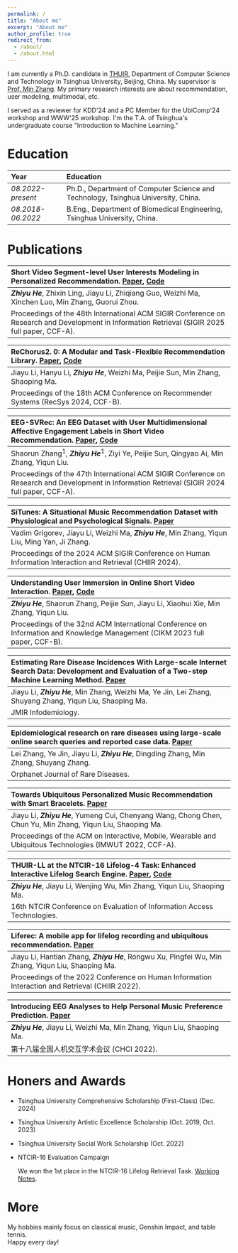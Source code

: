 ```yaml
---
permalink: /
title: "About me"
excerpt: "About me"
author_profile: true
redirect_from: 
  - /about/
  - /about.html
---
```


I am currently a Ph.D. candidate in [THUIR](http://ai.thuir.cn/), Department of Computer Science and Technology in Tsinghua University, Beijing, China. My supervisor is [Prof. Min Zhang](http://www.thuir.cn/group/~mzhang/). My primary research interests are about recommendation, user modeling, multimodal, etc.

I served as a reviewer for KDD'24 and a PC Member for the UbiComp'24 workshop and WWW'25 workshop. I'm the T.A. of Tsinghua's undergraduate course "Introduction to Machine Learning."

Education
======

| Year | Education |
| :------ | :------ | 
| *08.2022-present* | Ph.D., Department of Computer Science and Technology, Tsinghua University, China. |
| *08.2018-06.2022* | B.Eng., Department of Biomedical Engineering, Tsinghua University, China. |

Publications
======

| **Short Video Segment-level User Interests Modeling in Personalized Recommendation.** [Paper](https://dl.acm.org/doi/abs/10.1145/3726302.3730083), [Code](https://github.com/hezy18/SegMMInterest)|   
| :------ |   
| ***Zhiyu He***, Zhixin Ling, Jiayu Li, Zhiqiang Guo, Weizhi Ma, Xinchen Luo, Min Zhang, Guorui Zhou. |  
| Proceedings of the 48th International ACM SIGIR Conference on Research and Development in Information Retrieval (SIGIR 2025 full paper, CCF-A). |

| **ReChorus2. 0: A Modular and Task-Flexible Recommendation Library.** [Paper](https://arxiv.org/abs/2405.18058), [Code](https://github.com/THUwangcy/ReChorus)|   
| :------ |   
| Jiayu Li, Hanyu Li, ***Zhiyu He***, Weizhi Ma, Peijie Sun, Min Zhang, Shaoping Ma. |  
| Proceedings of the 18th ACM Conference on Recommender Systems (RecSys 2024, CCF-B). |

| **EEG-SVRec: An EEG Dataset with User Multidimensional Affective Engagement Labels in Short Video Recommendation.** [Paper](https://dl.acm.org/doi/abs/10.1145/3626772.3657890), [Code](https://github.com/hezy18/EEG-SVRec)|   
| :------ |   
| Shaorun Zhang<sup>1</sup>, ***Zhiyu He***<sup>1</sup>, Ziyi Ye, Peijie Sun, Qingyao Ai, Min Zhang, Yiqun Liu. |  
| Proceedings of the 47th International ACM SIGIR Conference on Research and Development in Information Retrieval (SIGIR 2024 full paper, CCF-A). |

| **SiTunes: A Situational Music Recommendation Dataset with Physiological and Psychological Signals.** [Paper](https://dl.acm.org/doi/abs/10.1145/3627508.3638343)|   
| :------ |   
| Vadim Grigorev, Jiayu Li, Weizhi Ma, ***Zhiyu He***, Min Zhang, Yiqun Liu, Ming Yan, Ji Zhang. |  
| Proceedings of the 2024 ACM SIGIR Conference on Human Information Interaction and Retrieval (CHIIR 2024). |

| **Understanding User Immersion in Online Short Video Interaction.** [Paper](https://doi.org/10.1145/3583780.3615099), [Code](https://github.com/hezy18/Immersion_Short_Video)|   
| :------ |   
| ***Zhiyu He***, Shaorun Zhang, Peijie Sun, Jiayu Li, Xiaohui Xie, Min Zhang, Yiqun Liu. |  
| Proceedings of the 32nd ACM International Conference on Information and Knowledge Management (CIKM 2023 full paper, CCF-B). |

| **Estimating Rare Disease Incidences With Large-scale Internet Search Data: Development and Evaluation of a Two-step Machine Learning Method.** [Paper](https://infodemiology.jmir.org/2023/1/e42721/)|   
| :------ |   
| Jiayu Li, ***Zhiyu He***, Min Zhang, Weizhi Ma, Ye Jin, Lei Zhang, Shuyang Zhang, Yiqun Liu, Shaoping Ma. |  
| JMIR Infodemiology. |  

| **Epidemiological research on rare diseases using large-scale online search queries and reported case data.** [Paper](https://link.springer.com/article/10.1186/s13023-023-02839-7)|   
| :------ |   
| Lei Zhang, Ye Jin, Jiayu Li, ***Zhiyu He***, Dingding Zhang, Min Zhang, Shuyang Zhang. |  
| Orphanet Journal of Rare Diseases. |

| **Towards Ubiquitous Personalized Music Recommendation with Smart Bracelets.** [Paper](https://dl.acm.org/doi/pdf/10.1145/3550333)|   
| :------ |   
| Jiayu Li, ***Zhiyu He***, Yumeng Cui, Chenyang Wang, Chong Chen, Chun Yu, Min Zhang, Yiqun Liu, Shaoping Ma. |  
| Proceedings of the ACM on Interactive, Mobile, Wearable and Ubiquitous Technologies (IMWUT 2022, CCF-A). |  

| **THUIR-LL at the NTCIR-16 Lifelog-4 Task: Enhanced Interactive Lifelog Search Engine.** [Paper](http://research.nii.ac.jp/ntcir/workshop/OnlineProceedings16/pdf/ntcir/02-NTCIR16-LIFELOG-HeZ.pdf), [Code](https://github.com/hezy18/LifelogSearch)|   
| :------ |   
| ***Zhiyu He***, Jiayu Li, Wenjing Wu, Min Zhang, Yiqun Liu, Shaoping Ma. |  
| 16th NTCIR Conference on Evaluation of Information Access Technologies. | 

| **Liferec: A mobile app for lifelog recording and ubiquitous recommendation.** [Paper](https://dl.acm.org/doi/abs/10.1145/3498366.3505837)|   
| :------ |   
| Jiayu Li, Hantian Zhang, ***Zhiyu He***, Rongwu Xu, Pingfei Wu, Min Zhang, Yiqun Liu, Shaoping Ma. |  
| Proceedings of the 2022 Conference on Human Information Interaction and Retrieval (CHIIR 2022). | 

| **Introducing EEG Analyses to Help Personal Music Preference Prediction.** [Paper](https://arxiv.org/abs/2404.15753)|   
| :------ |   
| ***Zhiyu He***, Jiayu Li, Weizhi Ma, Min Zhang, Yiqun Liu, Shaoping Ma. |  
| 第十八届全国人机交互学术会议 (CHCI 2022). | 

Honers and Awards
======
* Tsinghua University Comprehensive Scholarship (First-Class) (Dec. 2024)
  
* Tsinghua University Artistic Excellence Scholarship (Oct. 2019, Oct. 2023)
  
* Tsinghua University Social Work Scholarship (Oct. 2022)
  
* NTCIR-16 Evaluation Campaign
  
  We won the 1st place in the NTCIR-16 Lifelog Retrieval Task. [Working Notes](http://research.nii.ac.jp/ntcir/workshop/OnlineProceedings16/pdf/ntcir/02-NTCIR16-LIFELOG-HeZ.pdf).

More
======  

My hobbies mainly focus on classical music, Genshin Impact, and table tennis.  
Happy every day! 

